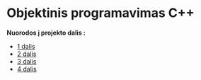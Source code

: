 # Objektinis programavimas C++

**Nuorodos į projekto dalis :**
* [1 dalis](https://github.com/siveta/first_project/tree/v_01)
* [2 dalis](https://github.com/siveta/first_project/tree/v_02)
* [3 dalis](https://github.com/siveta/first_project/tree/v_03)
* [4 dalis](https://github.com/siveta/first_project/tree/v_04)


